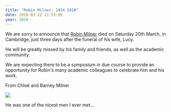 ```yaml
---
title: "Robin Milner: 1934-2010"
date: 2010-03-22 11:53:09
year: 2010
---
```

We are sorry to announce that <a href="http://en.wikipedia.org/wiki/Robin_Milner">Robin Milner</a> died on Saturday 20th March,  in Cambridge, just three days after the funeral of his wife, Lucy.

He will be greatly missed by his family and friends, as well as the  academic community.

We are expecting there to be a symposium in due course to provide an  opportunity for Robin's many academic colleagues to celebrate him and  his work.

From Chloë and Barney Milner

<img src="http://www.lfcs.inf.ed.ac.uk/events/milner-lecture/rm.gif" class="centered">

He was one of the nicest men I ever met…
